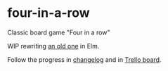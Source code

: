 # four-in-a-row
Classic board game "Four in a row"


WIP rewriting [an old one](https://github.com/drzhbe/getfour) in Elm.

Follow the progress in [changelog](https://github.com/drzhbe/four-in-a-row/blob/master/CHANGELOG.md) and in [Trello board](https://trello.com/b/XVwoI7ud/four-in-a-row).
